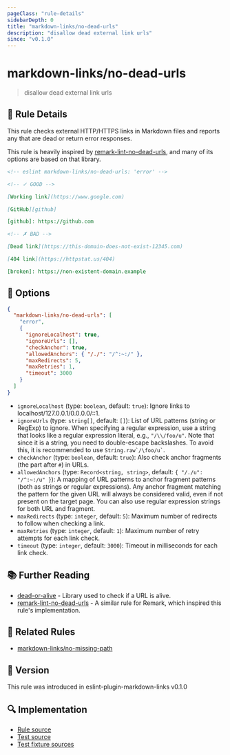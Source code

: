 ```yaml
---
pageClass: "rule-details"
sidebarDepth: 0
title: "markdown-links/no-dead-urls"
description: "disallow dead external link urls"
since: "v0.1.0"
---
```


# markdown-links/no-dead-urls

> disallow dead external link urls

## 📖 Rule Details

This rule checks external HTTP/HTTPS links in Markdown files and reports any that are dead or return error responses.

This rule is heavily inspired by [remark-lint-no-dead-urls], and many of its options are based on that library.

<!-- eslint-skip -->

```md
<!-- eslint markdown-links/no-dead-urls: 'error' -->

<!-- ✓ GOOD -->

[Working link](https://www.google.com)

[GitHub][github]

[github]: https://github.com

<!-- ✗ BAD -->

[Dead link](https://this-domain-does-not-exist-12345.com)

[404 link](https://httpstat.us/404)

[broken]: https://non-existent-domain.example
```

## 🔧 Options

```json
{
  "markdown-links/no-dead-urls": [
    "error",
    {
      "ignoreLocalhost": true,
      "ignoreUrls": [],
      "checkAnchor": true,
      "allowedAnchors": { "/./": "/^:~:/" },
      "maxRedirects": 5,
      "maxRetries": 1,
      "timeout": 3000
    }
  ]
}
```

- `ignoreLocalhost` (type: `boolean`, default: `true`): Ignore links to localhost/127.0.0.1/0.0.0.0/::1.
- `ignoreUrls` (type: `string[]`, default: `[]`): List of URL patterns (string or RegExp) to ignore. When specifying a regular expression, use a string that looks like a regular expression literal, e.g., `"/\\/foo/u"`. Note that since it is a string, you need to double-escape backslashes. To avoid this, it is recommended to use `` String.raw`/\foo/u` ``.
- `checkAnchor` (type: `boolean`, default: `true`): Also check anchor fragments (the part after `#`) in URLs.
- `allowedAnchors` (type: `Record<string, string>`, default: `{ "/./u": "/^:~:/u" }`): A mapping of URL patterns to anchor fragment patterns (both as strings or regular expressions). Any anchor fragment matching the pattern for the given URL will always be considered valid, even if not present on the target page. You can also use regular expression strings for both URL and fragment.
- `maxRedirects` (type: `integer`, default: `5`): Maximum number of redirects to follow when checking a link.
- `maxRetries` (type: `integer`, default: `1`): Maximum number of retry attempts for each link check.
- `timeout` (type: `integer`, default: `3000`): Timeout in milliseconds for each link check.

## 📚 Further Reading

- [dead-or-alive] - Library used to check if a URL is alive.
- [remark-lint-no-dead-urls] - A similar rule for Remark, which inspired this rule's implementation.

[dead-or-alive]: https://github.com/wooorm/dead-or-alive
[remark-lint-no-dead-urls]: https://github.com/remarkjs/remark-lint-no-dead-urls

## 👫 Related Rules

- [markdown-links/no-missing-path](./no-missing-path.md)

## 🚀 Version

This rule was introduced in eslint-plugin-markdown-links v0.1.0

## 🔍 Implementation

- [Rule source](https://github.com/ota-meshi/eslint-plugin-markdown-links/blob/main/src/rules/no-dead-urls.ts)
- [Test source](https://github.com/ota-meshi/eslint-plugin-markdown-links/blob/main/tests/src/rules/no-dead-urls.ts)
- [Test fixture sources](https://github.com/ota-meshi/eslint-plugin-markdown-links/tree/main/tests/fixtures/rules/no-dead-urls)
